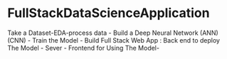 # FullStackDataScienceApplication
Take a Dataset-EDA-process data - Build a Deep Neural Network (ANN) (CNN) - Train the Model - Build Full Stack Web App : Back end to deploy The Model - Sever - Frontend for Using The Model-
